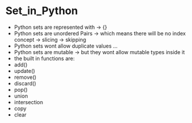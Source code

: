 # Set_in_Python
* Python sets are represented with -> {}
* Python sets are unordered Pairs -> which means there will be no index concept -> slicing -> skipping
* Python sets wont allow duplicate values ...
* Python sets are mutable -> but they wont allow mutable types inside it
* the built in functions are:
* add()
* update()
* remove()
* discard()
* pop()
* union
* intersection
* copy
* clear
